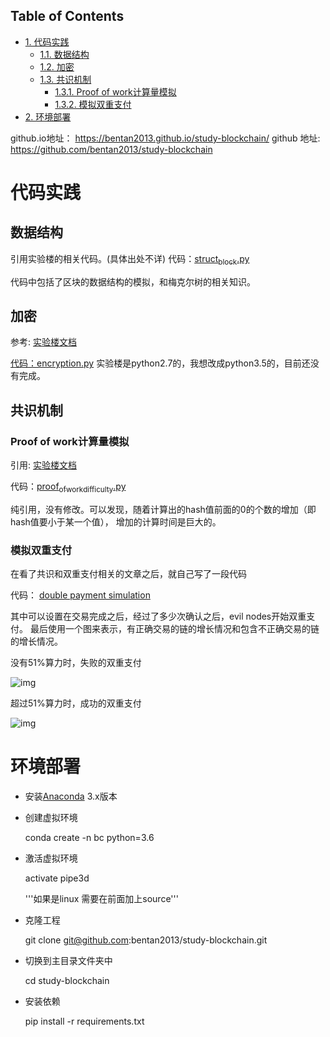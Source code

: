 <div id="table-of-contents">
<h2>Table of Contents</h2>
<div id="text-table-of-contents">
<ul>
<li><a href="#sec-1">1. 代码实践</a>
<ul>
<li><a href="#sec-1-1">1.1. 数据结构</a></li>
<li><a href="#sec-1-2">1.2. 加密</a></li>
<li><a href="#sec-1-3">1.3. 共识机制</a>
<ul>
<li><a href="#sec-1-3-1">1.3.1. Proof of work计算量模拟</a></li>
<li><a href="#sec-1-3-2">1.3.2. 模拟双重支付</a></li>
</ul>
</li>
</ul>
</li>
<li><a href="#sec-2">2. 环境部署</a></li>
</ul>
</div>
</div>

github.io地址： <https://bentan2013.github.io/study-blockchain/>
github 地址: <https://github.com/bentan2013/study-blockchain>

# 代码实践<a id="sec-1" name="sec-1"></a>

## 数据结构<a id="sec-1-1" name="sec-1-1"></a>

引用实验楼的相关代码。(具体出处不详)
代码：[struct<sub>block</sub>.py](https://github.com/bentan2013/study-blockchain/blob/master/struct_bitcoin.py)

代码中包括了区块的数据结构的模拟，和梅克尔树的相关知识。

## 加密<a id="sec-1-2" name="sec-1-2"></a>

参考: [实验楼文档](https://www.shiyanlou.com/courses/890/labs/3248/document)

[代码：encryption.py](https://github.com/bentan2013/study-blockchain/blob/master/encryption.py) 
实验楼是python2.7的，我想改成python3.5的，目前还没有完成。

## 共识机制<a id="sec-1-3" name="sec-1-3"></a>

### Proof of work计算量模拟<a id="sec-1-3-1" name="sec-1-3-1"></a>

引用: [实验楼文档](https://www.shiyanlou.com/courses/890/labs/3248/document)

代码：[proof<sub>of</sub><sub>work</sub><sub>difficulty</sub>.py](https://github.com/bentan2013/study-blockchain/blob/master/proof_of_work_difficulty.py) 

纯引用，没有修改。可以发现，随着计算出的hash值前面的0的个数的增加（即hash值要小于某一个值），
增加的计算时间是巨大的。

### 模拟双重支付<a id="sec-1-3-2" name="sec-1-3-2"></a>

在看了共识和双重支付相关的文章之后，就自己写了一段代码

代码： [double payment simulation](https://github.com/bentan2013/study-blockchain/blob/master/double_payment_simulation.py)

其中可以设置在交易完成之后，经过了多少次确认之后，evil nodes开始双重支付。
最后使用一个图来表示，有正确交易的链的增长情况和包含不正确交易的链的增长情况。

没有51%算力时，失败的双重支付

![img](//user-images.githubusercontent.com/5510943/41500062-b67970be-71bd-11e8-894a-4e451d2fb5eb.gif)

超过51%算力时，成功的双重支付

![img](//user-images.githubusercontent.com/5510943/41508131-6362fd90-7272-11e8-8bf1-c29987eda770.gif)

# 环境部署<a id="sec-2" name="sec-2"></a>

-   安装[Anaconda](https://www.anaconda.com/download/) 3.x版本

-   创建虚拟环境

    conda create -n bc python=3.6

-   激活虚拟环境

    activate pipe3d
    
    '''如果是linux 需要在前面加上source'''

-   克隆工程

    git clone git@github.com:bentan2013/study-blockchain.git

-   切换到主目录文件夹中

    cd study-blockchain

-   安装依赖

    pip install -r requirements.txt